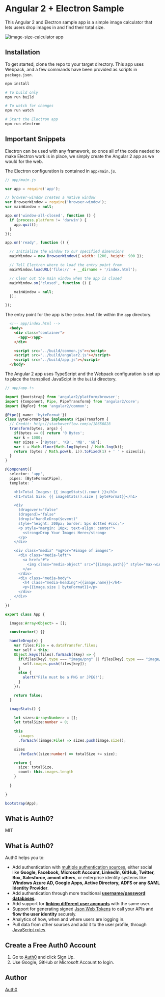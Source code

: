 # Angular 2 + Electron Sample

This Angular 2 and Electron sample app is a simple image calculator that lets users drop images in and find their total size.

![image-size-calculator app](https://cdn.auth0.com/blog/angular2-electron/angular2-electron-5.png)

## Installation

To get started, clone the repo to your target directory. This app uses Webpack, and a few commands have been provided as scripts in `package.json`.

```bash
npm install

# To build only
npm run build

# To watch for changes
npm run watch

# Start the Electron app
npm run electron
```

## Important Snippets

Electron can be used with any framework, so once all of the code needed to make Electron work is in place, we simply create the Angular 2 app as we would for the web.

The Electron configuration is contained in `app/main.js`.

```js
// app/main.js

var app = require('app'); 

// browser-window creates a native window
var BrowserWindow = require('browser-window');
var mainWindow = null;

app.on('window-all-closed', function () {
  if (process.platform != 'darwin') {
    app.quit();
  }
});

app.on('ready', function () {

  // Initialize the window to our specified dimensions
  mainWindow = new BrowserWindow({ width: 1200, height: 900 });

  // Tell Electron where to load the entry point from
  mainWindow.loadURL('file://' + __dirname + '/index.html');

  // Clear out the main window when the app is closed
  mainWindow.on('closed', function () {

    mainWindow = null;
  });

});
```

The entry point for the app is the `index.html` file within the `app` directory.

```html
  <!-- app/index.html -->
  <body>
    <div class="container">
      <app></app>
    </div>

    <script src="../build/common.js"></script>
    <script src="../build/angular2.js"></script>
    <script src="../build/app.js"></script>
  </body> 
```

The Angular 2 app uses TypeScript and the Webpack configuration is set up to place the transpiled JavaScipt in the `build` directory.

```ts
// app/app.ts

import {bootstrap} from 'angular2/platform/browser';
import {Component, Pipe, PipeTransform} from 'angular2/core';
import {NgFor} from 'angular2/common';

@Pipe({ name: 'byteFormat'})
class ByteFormatPipe implements PipeTransform {
  // Credit: http://stackoverflow.com/a/18650828
  transform(bytes, args) {
    if(bytes == 0) return '0 Bytes';
    var k = 1000;
    var sizes = ['Bytes', 'KB', 'MB', 'GB'];
    var i = Math.floor(Math.log(bytes) / Math.log(k));
    return (bytes / Math.pow(k, i)).toFixed(1) + ' ' + sizes[i];
  }
}

@Component({
  selector: 'app',
  pipes: [ByteFormatPipe],
  template: `

    <h1>Total Images: {{ imageStats().count }}</h1>
    <h1>Total Size: {{ imageStats().size | byteFormat}}</h1>

    <div 
      (dragover)="false" 
      (dragend)="false" 
      (drop)="handleDrop($event)"
      style="height: 300px; border: 5px dotted #ccc;">
      <p style="margin: 10px; text-align: center">
        <strong>Drop Your Images Here</strong>
      </p>
    </div>

    <div class="media" *ngFor="#image of images">
      <div class="media-left">
        <a href="#">
          <img class="media-object" src="{{image.path}}" style="max-width:200px">
        </a>
      </div>
      <div class="media-body">
        <h4 class="media-heading">{{image.name}}</h4>
        <p>{{image.size | byteFormat}}</p>
      </div>
    </div>
  ` 
})

export class App {

  images:Array<Object> = [];

  constructor() {}

  handleDrop(e) {
    var files:File = e.dataTransfer.files;
    var self = this;
    Object.keys(files).forEach((key) => {
      if(files[key].type === "image/png" || files[key].type === "image/jpeg") {
        self.images.push(files[key]);
      }
      else {
        alert("File must be a PNG or JPEG!");
      }
    });

    return false;
  }

  imageStats() {

    let sizes:Array<Number> = [];
    let totalSize:number = 0;
    
    this
      .images
      .forEach((image:File) => sizes.push(image.size));

    sizes
      .forEach((size:number) => totalSize += size);

    return {
      size: totalSize,
      count: this.images.length
    }
    
  }

}

bootstrap(App);
```

## What is Auth0?

MIT

## What is Auth0?

Auth0 helps you to:

* Add authentication with [multiple authentication sources](https://docs.auth0.com/identityproviders), either social like **Google, Facebook, Microsoft Account, LinkedIn, GitHub, Twitter, Box, Salesforce, amont others**, or enterprise identity systems like **Windows Azure AD, Google Apps, Active Directory, ADFS or any SAML Identity Provider**.
* Add authentication through more traditional **[username/password databases](https://docs.auth0.com/mysql-connection-tutorial)**.
* Add support for **[linking different user accounts](https://docs.auth0.com/link-accounts)** with the same user.
* Support for generating signed [Json Web Tokens](https://docs.auth0.com/jwt) to call your APIs and **flow the user identity** securely.
* Analytics of how, when and where users are logging in.
* Pull data from other sources and add it to the user profile, through [JavaScript rules](https://docs.auth0.com/rules).

## Create a Free Auth0 Account

1. Go to [Auth0](https://auth0.com) and click Sign Up.
2. Use Google, GitHub or Microsoft Account to login.

## Author

[Auth0](https://auth0.com)